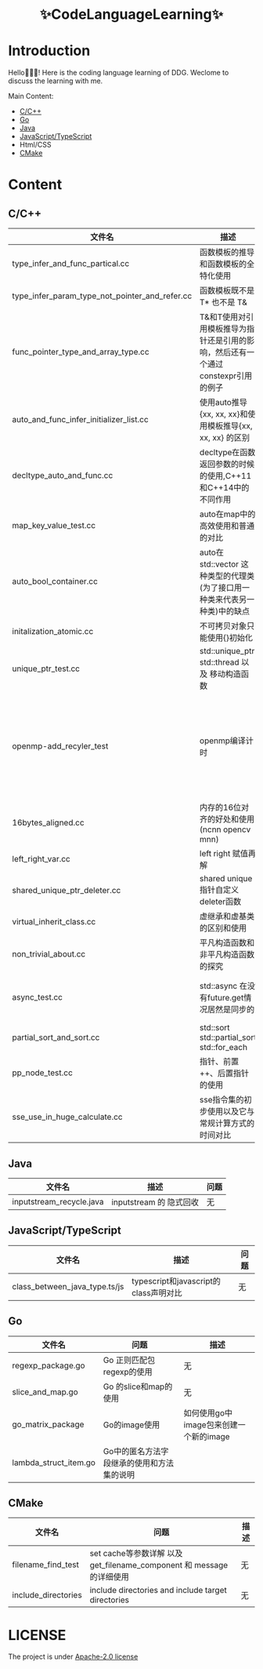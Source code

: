 <h1 align="center">
    ✨CodeLanguageLearning✨
</h1>


# Introduction
Hello👋👋👋! Here is the coding language learning of DDG. Weclome to discuss the learning with me.

Main Content:

* [C/C++](/C%2B%2B)
* [Go](/Go)
* [Java](/Java)
* [JavaScript/TypeScript](/JavaTypeScript)
* Html/CSS
* [CMake](/CMkae)

# Content

## C/C++

| 文件名                                     | 描述                      | 问题 |
|-----------------------------------------|-------------------------|----|
| type_infer_and_func_partical.cc             | 函数模板的推导和函数模板的全特化使用      | 无  |
| type_infer_param_type_not_pointer_and_refer.cc | 函数模板既不是T* 也不是 T&        | 无  |
| func_pointer_type_and_array_type.cc          | T&和T使用对引用模板推导为指针还是引用的影响，然后还有一个通过constexpr引用的例子 | 无  |
| auto_and_func_infer_initializer_list.cc      | 使用auto推导{xx, xx, xx}和使用模板推导{xx, xx, xx} 的区别  | 无  |
| decltype_auto_and_func.cc      | decltype在函数返回参数的时候的使用,C++11和C++14中的不同作用  | 无  |
| map_key_value_test.cc      | auto在map中的高效使用和普通的对比  | 无  |
| auto_bool_container.cc      | auto在std::vector<bool> 这种类型的代理类(为了接口用一种类来代表另一种类)中的缺点 | 无  |
| initalization_atomic.cc      | 不可拷贝对象只能使用{}初始化 | 无  |
| unique_ptr_test.cc      | std::unique_ptr std::thread 以及 移动构造函数 | 无  |
| openmp-add_recyler_test      | openmp编译计时 | 虽然采用了openmp的计时方式，但使用多线程处理时，时间还是增加 |
| 16bytes_aligned.cc     | 内存的16位对齐的好处和使用(ncnn opencv mnn) | 无 |
| left_right_var.cc     | left right 赋值再解 | 无 |
| shared_unique_ptr_deleter.cc     | shared unique 指针自定义deleter函数 | 无 |
| virtual_inherit_class.cc     | 虚继承和虚基类的区别和使用 | 无 |
| non_trivial_about.cc     | 平凡构造函数和非平凡构造函数的探究 | 无 |
| async_test.cc     | std::async 在没有future.get情况居然是同步的 | 继续探究一下std::async的特性 |
| partial_sort_and_sort.cc     | std::sort std::partial_sort std::for_each | 无 |
| pp_node_test.cc     | 指针、前置++、后置指针的使用 | 无 |
| sse_use_in_huge_calculate.cc     | sse指令集的初步使用以及它与常规计算方式的时间对比 | 无 |


## Java
| 文件名                                     | 描述                      | 问题 |
|-----------------------------------------|-------------------------|----|
| inputstream_recycle.java             |  inputstream 的 隐式回收  | 无  |

## JavaScript/TypeScript
| 文件名                                     | 描述                      | 问题 |
|-----------------------------------------|-------------------------|----|
| class_between_java_type.ts/js            | typescript和javascript的class声明对比  | 无  |


## Go
| 文件名              | 问题         | 描述 |
|------------------|------------|----|
| regexp_package.go | Go 正则匹配包regexp的使用 | 无  |
| slice_and_map.go | Go 的slice和map的使用 | 无  |
| go_matrix_package | Go的image使用 | 如何使用go中image包来创建一个新的image  |
| lambda_struct_item.go | Go中的匿名方法字段继承的使用和方法集的说明 |  |



## CMake

| 文件名              | 问题         | 描述 |
|------------------|------------|----|
| filename_find_test | set cache等参数详解 以及 get_filename_component 和 message的详细使用 | 无  |
| include_directories | include directories and include target directories | 无  |

# LICENSE
The project is under [Apache-2.0 license](./LICENSE)